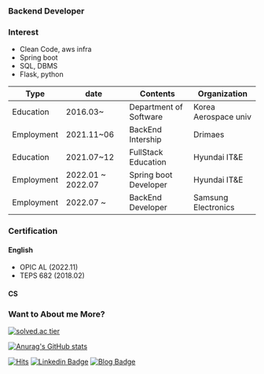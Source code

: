 ### Backend Developer

### Interest

- Clean Code, aws infra
- Spring boot
- SQL, DBMS
- Flask, python

| Type       | date       | Contents               | Organization         |
|------------|------------|------------------------|----------------------|
| Education  | 2016.03~   | Department of Software | Korea Aerospace univ |
| Employment | 2021.11~06 | BackEnd  Intership     | Drimaes              |
| Education  | 2021.07~12 | FullStack Education    | Hyundai IT&E         |
| Employment | 2022.01 ~ 2022.07 | Spring boot Developer  | Hyundai IT&E         |
| Employment | 2022.07 ~ | BackEnd Developer  | Samsung Electronics         |

### Certification

#### English

- OPIC AL (2022.11)
- TEPS 682 (2018.02) 

#### CS

### Want to About me More?

 [![solved.ac tier](http://mazassumnida.wtf/api/generate_badge?boj=ytw1122)](https://solved.ac/ytw1122)


[![Anurag's GitHub stats](https://github-readme-stats.vercel.app/api?username=woongity)](https://github.com/anuraghazra/github-readme-stats)

  [![Hits](https://hits.seeyoufarm.com/api/count/incr/badge.svg?url=https%3A%2F%2Fgithub.com%2Fwoongity%2Fwoongity&count_bg=%2379C83D&title_bg=%23555555&icon=&icon_color=%23E7E7E7&title=hits&edge_flat=false)](https://hits.seeyoufarm.com)
  [![Linkedin Badge](https://img.shields.io/badge/-LinkedIn-blue?style=flat-square&logo=Linkedin&logoColor=white&link=https://www.linkedin.com/in/%ED%83%9C%EC%9B%85-%EC%96%91-2bb10a1a6/)](https://www.linkedin.com/in/%ED%83%9C%EC%9B%85-%EC%96%91-2bb10a1a6/)
[![Blog Badge](http://img.shields.io/badge/-Blog-brightgreen?style=flat-square&logo=FF5722&link=https://blog.naver.com/chajuhui123)](https://goodwoong.tistory.com/)

